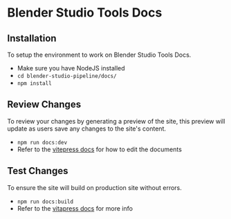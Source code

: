 # Blender Studio Tools Docs

## Installation
To setup the environment to work on Blender Studio Tools Docs.

* Make sure you have NodeJS installed
* `cd blender-studio-pipeline/docs/`
* `npm install`

## Review Changes
To review your changes by generating a preview of the site, this preview will update as users save any changes to the site's content.

* `npm run docs:dev`
* Refer to the [vitepress docs](https://vitepress.dev/guide/getting-started#up-and-running) for how to edit the documents

## Test Changes
To ensure the site will build on production site without errors.

* `npm run docs:build`
* Refer to the [vitapress docs](https://vitepress.dev/guide/deploy#build-and-test-locally) for more info
